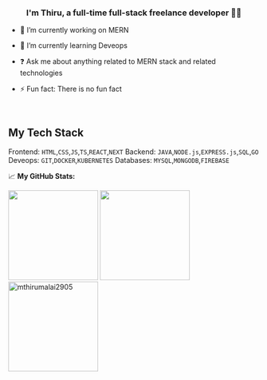 

### <div align="center">I'm Thiru, a full-time full-stack freelance developer 👨‍💻 </div>  
  

- 🔭 I’m currently working on MERN   
  

- 🌱 I’m currently learning Deveops  
  

- ❓ Ask me about anything related to MERN stack and related technologies  
  

- ⚡ Fun fact: There is no fun fact  
  

<br/>  


## My Tech Stack
Frontend: `HTML`,`CSS`,`JS`,`TS`,`REACT`,`NEXT`
Backend: `JAVA`,`NODE.js`,`EXPRESS.js`,`SQL`,`GO`
Deveops: `GIT`,`DOCKER`,`KUBERNETES`
Databases: `MYSQL`,`MONGODB`,`FIREBASE`




📈 **My GitHub Stats:**

<p>
  <img height="180em" src="https://github-readme-stats.vercel.app/api?username=mthirumalai2905&theme=dracula&hide_border=true&include_all_commits=true&count_private=false" />
  <img height="180em" src="https://github-readme-stats.vercel.app/api/top-langs/?username=mthirumalai2905&count_private=true&include_all_commits=true&show_icons=true&hide_border=true&hide=html&layout=compact&langs_count=8&theme=dracula"/>
   
  <img height="180em"  src="https://github-profile-summary-cards.vercel.app/api/cards/profile-details?username=mthirumalai2905&theme=dracula" alt="mthirumalai2905"/>
</p>




